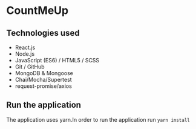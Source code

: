# CountMeUp
## Technologies used
* React.js
* Node.js
* JavaScript (ES6) / HTML5 / SCSS
* Git / GitHub
* MongoDB & Mongoose
* Chai/Mocha/Supertest
* request-promise/axios


## Run the application 
The application uses yarn.In order to run the application run `yarn install`

